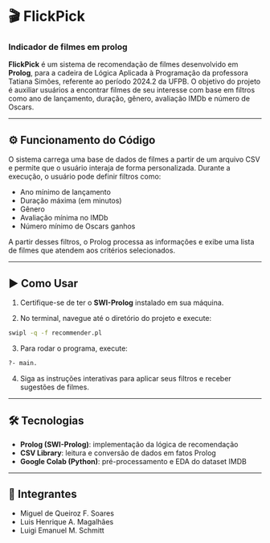 # 🎬 FlickPick
### Indicador de filmes em prolog

**FlickPick** é um sistema de recomendação de filmes desenvolvido em **Prolog**, para a cadeira de Lógica Aplicada à Programação da professora Tatiana Simões, referente ao período 2024.2 da UFPB.
O objetivo do projeto é auxiliar usuários a encontrar filmes de seu interesse com base em filtros como ano de lançamento, duração, gênero, avaliação IMDb e número de Oscars.

---

## ⚙️ Funcionamento do Código

O sistema carrega uma base de dados de filmes a partir de um arquivo CSV e permite que o usuário interaja de forma personalizada. Durante a execução, o usuário pode definir filtros como:

- Ano mínimo de lançamento
- Duração máxima (em minutos)
- Gênero
- Avaliação mínima no IMDb
- Número mínimo de Oscars ganhos

A partir desses filtros, o Prolog processa as informações e exibe uma lista de filmes que atendem aos critérios selecionados.

---

## ▶️ Como Usar

1. Certifique-se de ter o **SWI-Prolog** instalado em sua máquina.

2. No terminal, navegue até o diretório do projeto e execute:

```bash
swipl -q -f recommender.pl
```

3. Para rodar o programa, execute:

```bash
?- main.
```

4. Siga as instruções interativas para aplicar seus filtros e receber sugestões de filmes.

---

## 🛠️ Tecnologias

- **Prolog (SWI-Prolog)**: implementação da lógica de recomendação  
- **CSV Library**: leitura e conversão de dados em fatos Prolog  
- **Google Colab (Python)**: pré-processamento e EDA do dataset IMDB  

---

## 👥 Integrantes

- Miguel de Queiroz F. Soares  
- Luis Henrique A. Magalhães  
- Luigi Emanuel M. Schmitt  
